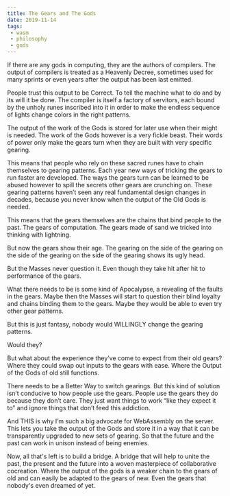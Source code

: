 ```yaml
---
title: The Gears and The Gods
date: 2019-11-14
tags:
 - wasm
 - philosophy
 - gods
---
```


If there are any gods in computing, they are the authors of compilers. The
output of compilers is treated as a Heavenly Decree, sometimes used for many
sprints or even years after the output has been last emitted.

People trust this output to be Correct. To tell the machine what to do and by
its will it be done. The compiler is itself a factory of servitors, each bound
by the unholy runes inscribed into it in order to make the endless sequence of
lights change colors in the right patterns.

The output of the work of the Gods is stored for later use when their might is
needed. The work of the Gods however is a very fickle beast. Their words of
power only make the gears turn when they are built with very specific gearing.

This means that people who rely on these sacred runes have to chain themselves
to gearing patterns. Each year new ways of tricking the gears to run faster are
developed. The ways the gears turn can be learned to be abused however to spill
the secrets other gears are crunching on. These gearing patterns haven’t seen
any real fundamental design changes in decades, because you never know when the
output of the Old Gods is needed.

This means that the gears themselves are the chains that bind people to the
past. The gears of computation. The gears made of sand we tricked into thinking
with lightning.

But now the gears show their age. The gearing on the side of the gearing on the
side of the gearing on the side of the gearing shows its ugly head.

But the Masses never question it. Even though they take hit after hit to
performance of the gears.

What there needs to be is some kind of Apocalypse, a revealing of the faults in
the gears. Maybe then the Masses will start to question their blind loyalty and
chains binding them to the gears. Maybe they would be able to even try other
gear patterns. 

But this is just fantasy, nobody would WILLINGLY change the gearing patterns. 

Would they?

But what about the experience they’ve come to expect from their old gears? Where
they could swap out inputs to the gears with ease. Where the Output of the Gods
of old still functions.

There needs to be a Better Way to switch gearings. But this kind of solution
isn’t conducive to how people use the gears. People use the gears they do
because they don’t care. They just want things to work “like they expect it to”
and ignore things that don’t feed this addiction.

And THIS is why I’m such a big advocate for WebAssembly on the server. This lets
you take the output of the Gods and store it in a way that it can be
transparently upgraded to new sets of gearing. So that the future and the past
can work in unison instead of being enemies. 

Now, all that's left is to build a bridge. A bridge that will help to unite the
past, the present and the future into a woven masterpiece of collaborative
cocreation. Where the output of the gods is a weaker chain to the gears of old
and can easily be adapted to the gears of new. Even the gears that nobody's even
dreamed of yet.
